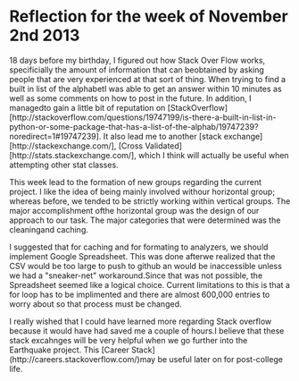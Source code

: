 Reflection for the week of November 2nd 2013
============================================

<p>18 days before my birthday, I figured out how Stack Over Flow works, specificially the amount of information that can beobtained by asking people that are very experienced at that sort of thing. When trying to find a built in list of the alphabetI was able to get an answer within 10 minutes as well as some comments on how to post in the future. In addition, I managedto gain a little bit of reputation on [StackOverflow][http://stackoverflow.com/questions/19747199/is-there-a-built-in-list-in-python-or-some-package-that-has-a-list-of-the-alphab/19747239?noredirect=1#19747239]. It also lead me to another [stack exchange][http://stackexchange.com/], [Cross Validated][http://stats.stackexchange.com/], which I think will actually be useful when attempting other stat classes.</p>

<p>This week lead to the formation of new groups regarding the current project. I like the idea of being mainly involved withour horizontal group; whereas before, we tended to be strictly working within vertical groups. The major accomplishment ofthe horizontal group was the design of our approach to our task. The major categories that were determined was the cleaningand caching.</p> 

<p>I suggested that for caching and for formating to analyzers, we should implement Google Spreadsheet. This was done afterwe realized that the CSV would be too large to push to github an would be inaccessible unless we had a "sneaker-net" workaround.Since that was not possible, the Spreadsheet seemed like a logical choice. Current limitations to this is that a for loop
has to be implimented and there are almost 600,000 entries to worry about so that process must be changed.</p>

<p>I really wished that I could have learned more regarding Stack overflow because it would have had saved me a couple of hours.I believe that these stack excahnges will be very helpful when we go further into the Earthquake project. This [Career Stack](http://careers.stackoverflow.com/)may be useful later on for post-college life.</p>


